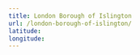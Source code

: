 ```yaml
---
title: London Borough of Islington
url: /london-borough-of-islington/
latitude: 
longitude: 
---
```

